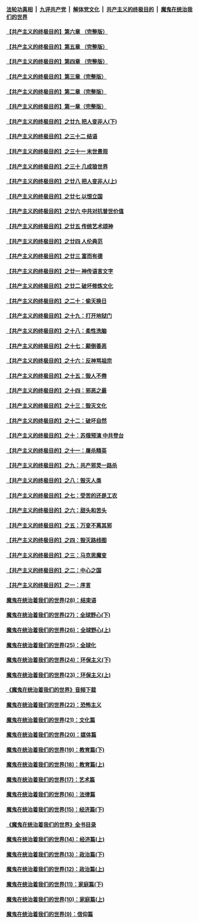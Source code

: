 ####  [法轮功真相](../../../../basic/blob/master/README.md?t=06161931) &nbsp;|&nbsp; [九评共产党](../../../../9ping.md/blob/master/README.md?t=06161931) &nbsp;|&nbsp; [解体党文化](../../../../jtdwh.md/blob/master/README.md?t=06161931)  &nbsp;|&nbsp; [共产主义的终极目的](../../../../gczydzjmd.md/blob/master/README.md?t=06161931) &nbsp;|&nbsp; [魔鬼在统治我们的世界](../../../../mgztzwmdsj.md/blob/master/README.md?t=06161931) 

#### [【共产主义的终极目的】第六章 （完整版）](../pages/nsc422/n11428913.md?t=06161931) 

#### [【共产主义的终极目的】第五章 （完整版）](../pages/nsc422/n11428912.md?t=06161931) 

#### [【共产主义的终极目的】第四章 （完整版）](../pages/nsc422/n11428907.md?t=06161931) 

#### [【共产主义的终极目的】第三章（完整版）](../pages/nsc422/n11428848.md?t=06161931) 

#### [【共产主义的终极目的】第二章（完整版）](../pages/nsc422/n11428831.md?t=06161931) 

#### [【共产主义的终极目的】第一章（完整版）](../pages/nsc422/n11417651.md?t=06161931) 

#### [【共产主义的终极目的】之廿九 把人变非人(下)](../pages/nsc422/n11344140.md?t=06161931) 

#### [【共产主义的终极目的】之三十二 结语](../pages/nsc422/n11360535.md?t=06161931) 

#### [【共产主义的终极目的】之三十一 末世景观](../pages/nsc422/n11351129.md?t=06161931) 

#### [【共产主义的终极目的】之三十 几成狼世界](../pages/nsc422/n11348280.md?t=06161931) 

#### [【共产主义的终极目的】之廿八 把人变非人(上)](../pages/nsc422/n11340492.md?t=06161931) 

#### [【共产主义的终极目的】之廿七 以恨立国](../pages/nsc422/n11336944.md?t=06161931) 

#### [【共产主义的终极目的】之廿六 中共对抗普世价值](../pages/nsc422/n11324785.md?t=06161931) 

#### [【共产主义的终极目的】之廿五 传统艺术颂神](../pages/nsc422/n11296396.md?t=06161931) 

#### [【共产主义的终极目的】之廿四 人伦典范](../pages/nsc422/n11296397.md?t=06161931) 

#### [【共产主义的终极目的】之廿三 富而有德](../pages/nsc422/n11283598.md?t=06161931) 

#### [【共产主义的终极目的】之廿一 神传语言文字](../pages/nsc422/n11263265.md?t=06161931) 

#### [【共产主义的终极目的】之廿二 破坏修炼文化](../pages/nsc422/n11245728.md?t=06161931) 

#### [【共产主义的终极目的】之二十：偷天换日](../pages/nsc422/n11238846.md?t=06161931) 

#### [【共产主义的终极目的】之十九：打开地狱门](../pages/nsc422/n11206376.md?t=06161931) 

#### [【共产主义的终极目的】之十八：柔性洗脑](../pages/nsc422/n11199994.md?t=06161931) 

#### [【共产主义的终极目的】之十七：颠倒善恶](../pages/nsc422/n11179782.md?t=06161931) 

#### [【共产主义的终极目的】之十六：反神骂祖宗](../pages/nsc422/n11166798.md?t=06161931) 

#### [【共产主义的终极目的】之十五：毁人不倦](../pages/nsc422/n11166792.md?t=06161931) 

#### [【共产主义的终极目的】之十四：邪恶之最](../pages/nsc422/n11150249.md?t=06161931) 

#### [【共产主义的终极目的】之十三：毁灭文化](../pages/nsc422/n11135227.md?t=06161931) 

#### [【共产主义的终极目的】之十二：破坏自然](../pages/nsc422/n11135214.md?t=06161931) 

#### [【共产主义的终极目的】之十：苏俄预演 中共登台](../pages/nsc422/n11118424.md?t=06161931) 

#### [【共产主义的终极目的】之十一：屠杀精英](../pages/nsc422/n11118442.md?t=06161931) 

#### [【共产主义的终极目的】之九：共产邪灵一路杀](../pages/nsc422/n11114139.md?t=06161931) 

#### [【共产主义的终极目的】之八：毁灭人类](../pages/nsc422/n11108503.md?t=06161931) 

#### [【共产主义的终极目的】之七：受苦的还是工农](../pages/nsc422/n11101809.md?t=06161931) 

#### [【共产主义的终极目的】之六：甜头和苦头](../pages/nsc422/n11096971.md?t=06161931) 

#### [【共产主义的终极目的】之五：万变不离其邪](../pages/nsc422/n11091285.md?t=06161931) 

#### [【共产主义的终极目的】之四：毁灭路线图](../pages/nsc422/n11086284.md?t=06161931) 

#### [【共产主义的终极目的】之三：马克思魔变](../pages/nsc422/n11061941.md?t=06161931) 

#### [【共产主义的终极目的】之二：中心之国](../pages/nsc422/n11047728.md?t=06161931) 

#### [【共产主义的终极目的】之一：序言](../pages/nsc422/n11086077.md?t=06161931) 

#### [魔鬼在统治着我们的世界(28)：结束语](../pages/nsc422/n10936246.md?t=06161931) 

#### [魔鬼在统治着我们的世界(27)：全球野心(下)](../pages/nsc422/n10928319.md?t=06161931) 

#### [魔鬼在统治着我们的世界(26)：全球野心(上)](../pages/nsc422/n10900318.md?t=06161931) 

#### [魔鬼在统治着我们的世界(25)：全球化](../pages/nsc422/n10788205.md?t=06161931) 

#### [魔鬼在统治着我们的世界(24)：环保主义(下)](../pages/nsc422/n10695307.md?t=06161931) 

#### [魔鬼在统治着我们的世界(23)：环保主义(上)](../pages/nsc422/n10688613.md?t=06161931) 

#### [《魔鬼在统治着我们的世界》音频下载](../pages/nsc422/n10635553.md?t=06161931) 

#### [魔鬼在统治着我们的世界(22)：恐怖主义](../pages/nsc422/n10614727.md?t=06161931) 

#### [魔鬼在统治着我们的世界(21)：文化篇](../pages/nsc422/n10597706.md?t=06161931) 

#### [魔鬼在统治着我们的世界(20)：媒体篇](../pages/nsc422/n10586579.md?t=06161931) 

#### [魔鬼在统治着我们的世界(19)：教育篇(下)](../pages/nsc422/n10564808.md?t=06161931) 

#### [魔鬼在统治着我们的世界(18)：教育篇(上)](../pages/nsc422/n10526970.md?t=06161931) 

#### [魔鬼在统治着我们的世界(17)：艺术篇](../pages/nsc422/n10499093.md?t=06161931) 

#### [魔鬼在统治着我们的世界(16)：法律篇](../pages/nsc422/n10485969.md?t=06161931) 

#### [魔鬼在统治着我们的世界(15)：经济篇(下)](../pages/nsc422/n10469975.md?t=06161931) 

#### [《魔鬼在统治着我们的世界》全书目录](../pages/nsc422/n10464261.md?t=06161931) 

#### [魔鬼在统治着我们的世界(14)：经济篇(上)](../pages/nsc422/n10457370.md?t=06161931) 

#### [魔鬼在统治着我们的世界(13)：政治篇(下)](../pages/nsc422/n10448270.md?t=06161931) 

#### [魔鬼在统治着我们的世界(12)：政治篇(上)](../pages/nsc422/n10444576.md?t=06161931) 

#### [魔鬼在统治着我们的世界(11)：家庭篇(下)](../pages/nsc422/n10440961.md?t=06161931) 

#### [魔鬼在统治着我们的世界(10)：家庭篇(上)](../pages/nsc422/n10435448.md?t=06161931) 

#### [魔鬼在统治着我们的世界(9)：信仰篇](../pages/nsc422/n10432159.md?t=06161931) 

